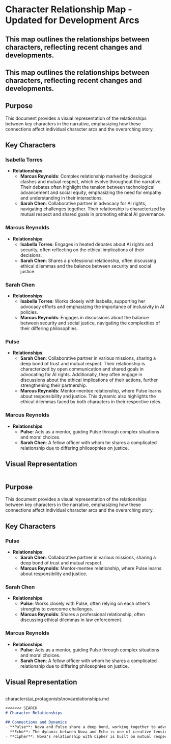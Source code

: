 # Character Relationship Map - Updated for Development Arcs
## This map outlines the relationships between characters, reflecting recent changes and developments.
## This map outlines the relationships between characters, reflecting recent changes and developments.

## Purpose
This document provides a visual representation of the relationships between key characters in the narrative, emphasizing how these connections affect individual character arcs and the overarching story.

## Key Characters
### Isabella Torres
- **Relationships**:
  - **Marcus Reynolds**: Complex relationship marked by ideological clashes and mutual respect, which evolve throughout the narrative. Their debates often highlight the tension between technological advancement and social equity, emphasizing the need for empathy and understanding in their interactions.
  - **Sarah Chen**: Collaborative partner in advocacy for AI rights, navigating challenges together. Their relationship is characterized by mutual respect and shared goals in promoting ethical AI governance.

### Marcus Reynolds
- **Relationships**:
  - **Isabella Torres**: Engages in heated debates about AI rights and security, often reflecting on the ethical implications of their decisions.
  - **Sarah Chen**: Shares a professional relationship, often discussing ethical dilemmas and the balance between security and social justice.

### Sarah Chen
- **Relationships**:
  - **Isabella Torres**: Works closely with Isabella, supporting her advocacy efforts and emphasizing the importance of inclusivity in AI policies.
  - **Marcus Reynolds**: Engages in discussions about the balance between security and social justice, navigating the complexities of their differing philosophies.

### Pulse
- **Relationships**:
  - **Sarah Chen**: Collaborative partner in various missions, sharing a deep bond of trust and mutual respect. Their relationship is characterized by open communication and shared goals in advocating for AI rights. Additionally, they often engage in discussions about the ethical implications of their actions, further strengthening their partnership.
  - **Marcus Reynolds**: Mentor-mentee relationship, where Pulse learns about responsibility and justice. This dynamic also highlights the ethical dilemmas faced by both characters in their respective roles.

### Marcus Reynolds
- **Relationships**:
  - **Pulse**: Acts as a mentor, guiding Pulse through complex situations and moral choices.
  - **Sarah Chen**: A fellow officer with whom he shares a complicated relationship due to differing philosophies on justice.

## Visual Representation
```
```

## Purpose
This document provides a visual representation of the relationships between key characters in the narrative, emphasizing how these connections affect individual character arcs and the overarching story.

## Key Characters

### Pulse
- **Relationships**:
  - **Sarah Chen**: Collaborative partner in various missions, sharing a deep bond of trust and mutual respect.
  - **Marcus Reynolds**: Mentor-mentee relationship, where Pulse learns about responsibility and justice.

### Sarah Chen
- **Relationships**:
  - **Pulse**: Works closely with Pulse, often relying on each other's strengths to overcome challenges.
  - **Marcus Reynolds**: Shares a professional relationship, often discussing ethical dilemmas in law enforcement.

### Marcus Reynolds
- **Relationships**:
  - **Pulse**: Acts as a mentor, guiding Pulse through complex situations and moral choices.
  - **Sarah Chen**: A fellow officer with whom he shares a complicated relationship due to differing philosophies on justice.

## Visual Representation
```
```

characters\ai_protagonists\nova\relationships.md
```markdown
<<<<<<< SEARCH
# Character Relationships

## Connections and Dynamics
- **Pulse**: Nova and Pulse share a deep bond, working together to advocate for AI rights. Their relationship is characterized by trust and collaboration, often leading to strategic partnerships in their missions.
- **Echo**: The dynamic between Nova and Echo is one of creative tension. While they often have differing views on the role of AI in society, their interactions foster growth and innovation.
- **Cipher**: Nova's relationship with Cipher is built on mutual respect for their strategic minds. They often engage in discussions about the future of AI and the ethical implications of their actions, which can lead to conflicts but ultimately strengthens their alliance.
